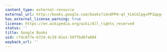 ```yaml
---
content_type: external-resource
external_url: http://books.google.com/books?id=8PPm-qt_YLkC&lpg=PP1&pg=PA292#v=onepage&q&f=false
has_external_license_warning: true
license: https://en.wikipedia.org/wiki/All_rights_reserved
status: ''
title: Google Books
uid: cfdc077e-b72d-4c19-81e1-59ffbd8fa884
wayback_url: ''
---
```

